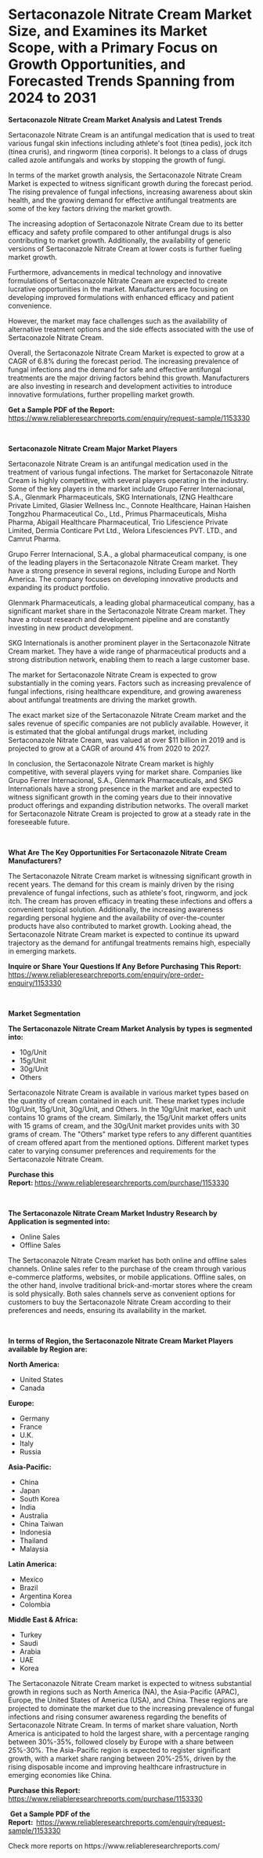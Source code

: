 <p><h1>Sertaconazole Nitrate Cream Market Size, and Examines its Market Scope, with a Primary Focus on Growth Opportunities, and Forecasted Trends Spanning from 2024 to 2031</h1></p><p><strong>Sertaconazole Nitrate Cream Market Analysis and Latest Trends</strong></p>
<p><p>Sertaconazole Nitrate Cream is an antifungal medication that is used to treat various fungal skin infections including athlete's foot (tinea pedis), jock itch (tinea cruris), and ringworm (tinea corporis). It belongs to a class of drugs called azole antifungals and works by stopping the growth of fungi.</p><p>In terms of the market growth analysis, the Sertaconazole Nitrate Cream Market is expected to witness significant growth during the forecast period. The rising prevalence of fungal infections, increasing awareness about skin health, and the growing demand for effective antifungal treatments are some of the key factors driving the market growth.</p><p>The increasing adoption of Sertaconazole Nitrate Cream due to its better efficacy and safety profile compared to other antifungal drugs is also contributing to market growth. Additionally, the availability of generic versions of Sertaconazole Nitrate Cream at lower costs is further fueling market growth.</p><p>Furthermore, advancements in medical technology and innovative formulations of Sertaconazole Nitrate Cream are expected to create lucrative opportunities in the market. Manufacturers are focusing on developing improved formulations with enhanced efficacy and patient convenience.</p><p>However, the market may face challenges such as the availability of alternative treatment options and the side effects associated with the use of Sertaconazole Nitrate Cream.</p><p>Overall, the Sertaconazole Nitrate Cream Market is expected to grow at a CAGR of 6.8% during the forecast period. The increasing prevalence of fungal infections and the demand for safe and effective antifungal treatments are the major driving factors behind this growth. Manufacturers are also investing in research and development activities to introduce innovative formulations, further propelling market growth.</p></p>
<p><strong>Get a Sample PDF of the Report:&nbsp;</strong> <a href="https://www.reliableresearchreports.com/enquiry/request-sample/1153330">https://www.reliableresearchreports.com/enquiry/request-sample/1153330</a></p>
<p>&nbsp;</p>
<p><strong>Sertaconazole Nitrate Cream Major Market Players</strong></p>
<p><p>Sertaconazole Nitrate Cream is an antifungal medication used in the treatment of various fungal infections. The market for Sertaconazole Nitrate Cream is highly competitive, with several players operating in the industry. Some of the key players in the market include Grupo Ferrer Internacional, S.A., Glenmark Pharmaceuticals, SKG Internationals, IZNG Healthcare Private Limited, Glasier Wellness Inc., Connote Healthcare, Hainan Haishen Tongzhou Pharmaceutical Co., Ltd., Primus Pharmaceuticals, Misha Pharma, Abigail Healthcare Pharmaceutical, Trio Lifescience Private Limited, Dermia Conticare Pvt Ltd., Welora Lifesciences PVT. LTD., and Camrut Pharma.</p><p>Grupo Ferrer Internacional, S.A., a global pharmaceutical company, is one of the leading players in the Sertaconazole Nitrate Cream market. They have a strong presence in several regions, including Europe and North America. The company focuses on developing innovative products and expanding its product portfolio.</p><p>Glenmark Pharmaceuticals, a leading global pharmaceutical company, has a significant market share in the Sertaconazole Nitrate Cream market. They have a robust research and development pipeline and are constantly investing in new product development.</p><p>SKG Internationals is another prominent player in the Sertaconazole Nitrate Cream market. They have a wide range of pharmaceutical products and a strong distribution network, enabling them to reach a large customer base.</p><p>The market for Sertaconazole Nitrate Cream is expected to grow substantially in the coming years. Factors such as increasing prevalence of fungal infections, rising healthcare expenditure, and growing awareness about antifungal treatments are driving the market growth.</p><p>The exact market size of the Sertaconazole Nitrate Cream market and the sales revenue of specific companies are not publicly available. However, it is estimated that the global antifungal drugs market, including Sertaconazole Nitrate Cream, was valued at over $11 billion in 2019 and is projected to grow at a CAGR of around 4% from 2020 to 2027.</p><p>In conclusion, the Sertaconazole Nitrate Cream market is highly competitive, with several players vying for market share. Companies like Grupo Ferrer Internacional, S.A., Glenmark Pharmaceuticals, and SKG Internationals have a strong presence in the market and are expected to witness significant growth in the coming years due to their innovative product offerings and expanding distribution networks. The overall market for Sertaconazole Nitrate Cream is projected to grow at a steady rate in the foreseeable future.</p></p>
<p>&nbsp;</p>
<p><strong>What Are The Key Opportunities For Sertaconazole Nitrate Cream Manufacturers?</strong></p>
<p><p>The Sertaconazole Nitrate Cream market is witnessing significant growth in recent years. The demand for this cream is mainly driven by the rising prevalence of fungal infections, such as athlete's foot, ringworm, and jock itch. The cream has proven efficacy in treating these infections and offers a convenient topical solution. Additionally, the increasing awareness regarding personal hygiene and the availability of over-the-counter products have also contributed to market growth. Looking ahead, the Sertaconazole Nitrate Cream market is expected to continue its upward trajectory as the demand for antifungal treatments remains high, especially in emerging markets.</p></p>
<p><strong>Inquire or Share Your Questions If Any Before Purchasing This Report:</strong> <a href="https://www.reliableresearchreports.com/enquiry/pre-order-enquiry/1153330">https://www.reliableresearchreports.com/enquiry/pre-order-enquiry/1153330</a></p>
<p>&nbsp;</p>
<p><strong>Market Segmentation</strong></p>
<p><strong>The Sertaconazole Nitrate Cream Market Analysis by types is segmented into:</strong></p>
<p><ul><li>10g/Unit</li><li>15g/Unit</li><li>30g/Unit</li><li>Others</li></ul></p>
<p><p>Sertaconazole Nitrate Cream is available in various market types based on the quantity of cream contained in each unit. These market types include 10g/Unit, 15g/Unit, 30g/Unit, and Others. In the 10g/Unit market, each unit contains 10 grams of the cream. Similarly, the 15g/Unit market offers units with 15 grams of cream, and the 30g/Unit market provides units with 30 grams of cream. The "Others" market type refers to any different quantities of cream offered apart from the mentioned options. Different market types cater to varying consumer preferences and requirements for the Sertaconazole Nitrate Cream.</p></p>
<p><strong>Purchase this Report:&nbsp;</strong><a href="https://www.reliableresearchreports.com/purchase/1153330">https://www.reliableresearchreports.com/purchase/1153330</a></p>
<p>&nbsp;</p>
<p><strong>The Sertaconazole Nitrate Cream Market Industry Research by Application is segmented into:</strong></p>
<p><ul><li>Online Sales</li><li>Offline Sales</li></ul></p>
<p><p>The Sertaconazole Nitrate Cream market has both online and offline sales channels. Online sales refer to the purchase of the cream through various e-commerce platforms, websites, or mobile applications. Offline sales, on the other hand, involve traditional brick-and-mortar stores where the cream is sold physically. Both sales channels serve as convenient options for customers to buy the Sertaconazole Nitrate Cream according to their preferences and needs, ensuring its availability in the market.</p></p>
<p>&nbsp;</p>
<p><strong>In terms of Region, the Sertaconazole Nitrate Cream Market Players available by Region are:</strong></p>
<p>
    <p> <strong> North America: </strong>
        <ul>
            <li>United States</li>
            <li>Canada</li>
        </ul>
        </p> 
    <p> <strong> Europe: </strong>
        <ul>
            <li>Germany</li>
            <li>France</li>
            <li>U.K.</li>
            <li>Italy</li>
            <li>Russia</li>
        </ul>
        </p> 
    <p> <strong> Asia-Pacific: </strong>
        <ul>
            <li>China</li>
            <li>Japan</li>
            <li>South Korea</li>
            <li>India</li>
            <li>Australia</li>
            <li>China Taiwan</li>
            <li>Indonesia</li>
            <li>Thailand</li>
            <li>Malaysia</li>
        </ul>
        </p> 
    <p> <strong> Latin America: </strong>
        <ul>
            <li>Mexico</li>
            <li>Brazil</li>
            <li>Argentina Korea</li>
            <li>Colombia</li>
        </ul>
        </p> 
    <p> <strong> Middle East & Africa: </strong>
        <ul>
            <li>Turkey</li>
            <li>Saudi</li>
            <li>Arabia</li>
            <li>UAE</li>
            <li>Korea</li>
        </ul>
    </p>
    </p>
<p><p>The Sertaconazole Nitrate Cream market is expected to witness substantial growth in regions such as North America (NA), the Asia-Pacific (APAC), Europe, the United States of America (USA), and China. These regions are projected to dominate the market due to the increasing prevalence of fungal infections and rising consumer awareness regarding the benefits of Sertaconazole Nitrate Cream. In terms of market share valuation, North America is anticipated to hold the largest share, with a percentage ranging between 30%-35%, followed closely by Europe with a share between 25%-30%. The Asia-Pacific region is expected to register significant growth, with a market share ranging between 20%-25%, driven by the rising disposable income and improving healthcare infrastructure in emerging economies like China.</p></p>
<p><strong>Purchase this Report: </strong><a href="https://www.reliableresearchreports.com/purchase/1153330">https://www.reliableresearchreports.com/purchase/1153330</a></p>
<p>&nbsp;<strong>Get a Sample PDF of the Report:&nbsp;&nbsp;</strong><a href="https://www.reliableresearchreports.com/enquiry/request-sample/1153330">https://www.reliableresearchreports.com/enquiry/request-sample/1153330</a></p>
<p><strong></strong></p>
<p>Check more reports on https://www.reliableresearchreports.com/</p>